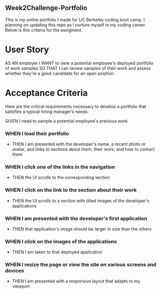 ## Week2Challenge-Portfolio
 
This is my online portfolio I made for UC Berkeley coding boot camp. I planning on updating this repo as I nurture myself in my coding career. Below is this criteria for the assigment.

# User Story

AS AN employer
I WANT to view a potential employee's deployed portfolio of work samples
SO THAT I can review samples of their work and assess whether they're a good candidate for an open position

# Acceptance Criteria

Here are the critical requirements necessary to develop a portfolio that satisfies a typical hiring manager’s needs:

 GIVEN I need to sample a potential employee's previous work

### WHEN I load their portfolio

* THEN I am presented with the developer's name, a recent photo or avatar, and links to sections about them, their work, and how to contact them

### WHEN I click one of the links in the navigation

* THEN the UI scrolls to the corresponding section

### WHEN I click on the link to the section about their work

* THEN the UI scrolls to a section with titled images of the developer's applications

### WHEN I am presented with the developer's first application

* THEN that application's image should be larger in size than the others

### WHEN I click on the images of the applications
* THEN I am taken to that deployed application

### WHEN I resize the page or view the site on various screens and devices

* THEN I am presented with a responsive layout that adapts to my viewport
